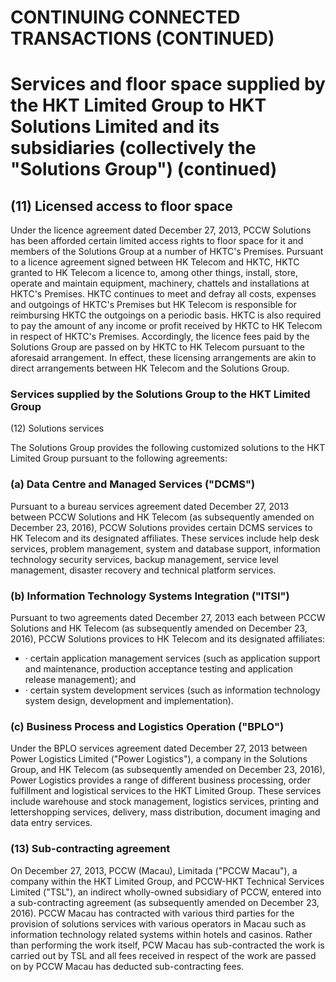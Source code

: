 # CONTINUING CONNECTED TRANSACTIONS (CONTINUED)

# Services and floor space supplied by the HKT Limited Group to HKT Solutions Limited and its subsidiaries (collectively the "Solutions Group") (continued)

## (11) Licensed access to floor space

Under the licence agreement dated December 27, 2013, PCCW Solutions has been afforded certain limited access rights to floor space for it and members of the Solutions Group at a number of HKTC's Premises. Pursuant to a licence agreement signed between HK Telecom and HKTC, HKTC granted to HK Telecom a licence to, among other things, install, store, operate and maintain equipment, machinery, chattels and installations at HKTC's Premises. HKTC continues to meet and defray all costs, expenses and outgoings of HKTC's Premises but HK Telecom is responsible for reimbursing HKTC the outgoings on a periodic basis. HKTC is also required to pay the amount of any income or profit received by HKTC to HK Telecom in respect of HKTC's Premises. Accordingly, the licence fees paid by the Solutions Group are passed on by HKTC to HK Telecom pursuant to the aforesaid arrangement. In effect, these licensing arrangements are akin to direct arrangements between HK Telecom and the Solutions Group.

### Services supplied by the Solutions Group to the HKT Limited Group

(12) Solutions services

The Solutions Group provides the following customized solutions to the HKT Limited Group pursuant to the following agreements:

### (a) Data Centre and Managed Services ("DCMS")

Pursuant to a bureau services agreement dated December 27, 2013 between PCCW Solutions and HK Telecom (as subsequently amended on December 23, 2016), PCCW Solutions provides certain DCMS services to HK Telecom and its designated affiliates. These services include help desk services, problem management, system and database support, information technology security services, backup management, service level management, disaster recovery and technical platform services.

### (b) Information Technology Systems Integration ("ITSI")

Pursuant to two agreements dated December 27, 2013 each between PCCW Solutions and HK Telecom (as subsequently amended on December 23, 2016), PCCW Solutions provices to HK Telecom and its designated affiliates:

- · certain application management services (such as application support and maintenance, production acceptance testing and application release management); and
- · certain system development services (such as information technology system design, development and implementation).

### (c) Business Process and Logistics Operation ("BPLO")

Under the BPLO services agreement dated December 27, 2013 between Power Logistics Limited ("Power Logistics"), a company in the Solutions Group, and HK Telecom (as subsequently amended on December 23, 2016), Power Logistics provides a range of different business processing, order fulfillment and logistical services to the HKT Limited Group. These services include warehouse and stock management, logistics services, printing and lettershopping services, delivery, mass distribution, document imaging and data entry services.

### (13) Sub-contracting agreement

On December 27, 2013, PCCW (Macau), Limitada ("PCCW Macau"), a company within the HKT Limited Group, and PCCW-HKT Technical Services Limited ("TSL"), an indirect wholly-owned subsidiary of PCCW, entered into a sub-contracting agreement (as subsequently amended on December 23, 2016). PCCW Macau has contracted with various third parties for the provision of solutions services with various operators in Macau such as information technology related systems within hotels and casinos. Rather than performing the work itself, PCW Macau has sub-contracted the work is carried out by TSL and all fees received in respect of the work are passed on by PCCW Macau has deducted sub-contracting fees.